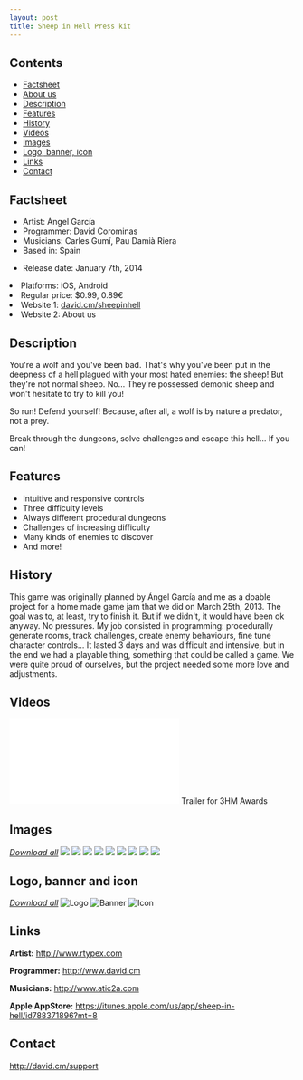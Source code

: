 ```yaml
---
layout: post
title: Sheep in Hell Press kit
---
```


Contents
--------

<ul class="listing">
  <li><i class="icon  icon-chevron-right"></i><a href="#factsheet">Factsheet</a></li>
  <li><i class="icon  icon-chevron-right"></i><a href="#aboutus">About us</a></li>
  <li><i class="icon  icon-chevron-right"></i><a href="#description">Description</a></li>
  <li><i class="icon  icon-chevron-right"></i><a href="#features">Features</a></li>
  <li><i class="icon  icon-chevron-right"></i><a href="#history">History</a></li>
  <li><i class="icon  icon-chevron-right"></i><a href="#videos">Videos</a></li>
  <li><i class="icon  icon-chevron-right"></i><a href="#images">Images</a></li>
  <li><i class="icon  icon-chevron-right"></i><a href="#logos">Logo, banner, icon</a></li>
  <li><i class="icon  icon-chevron-right"></i><a href="#links">Links</a></li>
  <li><i class="icon  icon-chevron-right"></i><a href="#contact">Contact</a></li>
</ul>

<a id="factsheet"></a>
Factsheet
---------

<ul class="listing">
  <li>Artist: Ángel García</li>
  <li>Programmer: David Corominas</li>
  <li>Musicians: Carles Gumí, Pau Damià Riera</li>
  <li>Based in: Spain</li>
</ul>

<ul class="listing">
  <li>Release date: January 7th, 2014</ul>
  <li>Platforms: iOS, Android</li>
  <li>Regular price: $0.99, 0.89€</li>
  <li>Website 1: <a href="http://david.cm/sheepinhell">david.cm/sheepinhell</a></li>
  <li>Website 2: <a href="http://rtypex.com/juegos/sheep-in-hell/>rtypex.com/juegos/sheep-in-hell</a></li>
</ul>

<a id="factsheet"></a>
About us
--------

<a id="description"></a>
Description
-----------

You're a wolf and you've been bad. That's why you've been put in the deepness of a hell plagued with your most hated enemies: the sheep! But they're not normal sheep. No... They're possessed demonic sheep and won't hesitate to try to kill you!

So run! Defend yourself! Because, after all, a wolf is by nature a predator, not a prey.

Break through the dungeons, solve challenges and escape this hell... If you can!

<a id="features"></a>
Features
--------

<ul class="listing">
  <li><i class="icon icon-ok"></i>Intuitive and responsive controls</li>
  <li><i class="icon icon-ok"></i>Three difficulty levels</li>
  <li><i class="icon icon-ok"></i>Always different procedural dungeons</li>
  <li><i class="icon icon-ok"></i>Challenges of increasing difficulty</li>
  <li><i class="icon icon-ok"></i>Many kinds of enemies to discover</li>
  <li><i class="icon icon-ok"></i>And more!</li>
</ul>

<a id="history"></a>
History
-------

This game was originally planned by Ángel García and me as a doable project for a home made game jam that we did on March 25th, 2013. The goal was to, at least, try to finish it. But if we didn't, it would have been ok anyway. No pressures. My job consisted in programming: procedurally generate rooms, track challenges, create enemy behaviours, fine tune character controls... It lasted 3 days and was difficult and intensive, but in the end we had a playable thing, something that could be called a game. We were quite proud of ourselves, but the project needed some more love and adjustments.

<a id="videos"></a>
Videos
------

<iframe id="video" frameborder="0" src="//www.youtube-nocookie.com/embed/kSNr3nP3Iy8?rel=0" allowfullscreen></iframe>
Trailer for 3HM Awards

<a id="images"></a>
Images
------

<i class="icon icon-download-alt"><a href="sheepinhell_contents/screenshots.zip">Download all</a></i>
<img name="picture" src="sheepinhell_contents/screenshot1.png">
<img name="picture" src="sheepinhell_contents/screenshot2.png">
<img name="picture" src="sheepinhell_contents/screenshot3.png">
<img name="picture" src="sheepinhell_contents/screenshot4.png">
<img name="picture" src="sheepinhell_contents/screenshot5.png">
<img name="picture" src="sheepinhell_contents/screenshot6.png">
<img name="picture" src="sheepinhell_contents/screenshot7.png">
<img name="picture" src="sheepinhell_contents/screenshot8.png">
<img name="picture" src="sheepinhell_contents/screenshot9.png">

<a id="logobannericon"></a>
Logo, banner and icon
---------------------

<i class="icon icon-download-alt"><a href="sheepinhell_contents/logos.zip">Download all</a></i>
![Logo](sheepinhell_contents/logo.png)
![Banner](sheepinhell_contents/banner.png)
![Icon](sheepinhell_contents/icon.png)

<a id="links"></a>
Links
-----

**Artist:** <http://www.rtypex.com>

**Programmer:** <http://www.david.cm>

**Musicians:** <http://www.atic2a.com>

**Apple AppStore:** <https://itunes.apple.com/us/app/sheep-in-hell/id788371896?mt=8>

<a id="contact"></a>
Contact
-------

<http://david.cm/support>
